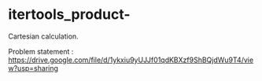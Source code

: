 # itertools_product-
Cartesian calculation.

Problem statement : 
https://drive.google.com/file/d/1ykxiu9yUJJf01qdKBXzf9ShBQjdWu9T4/view?usp=sharing
